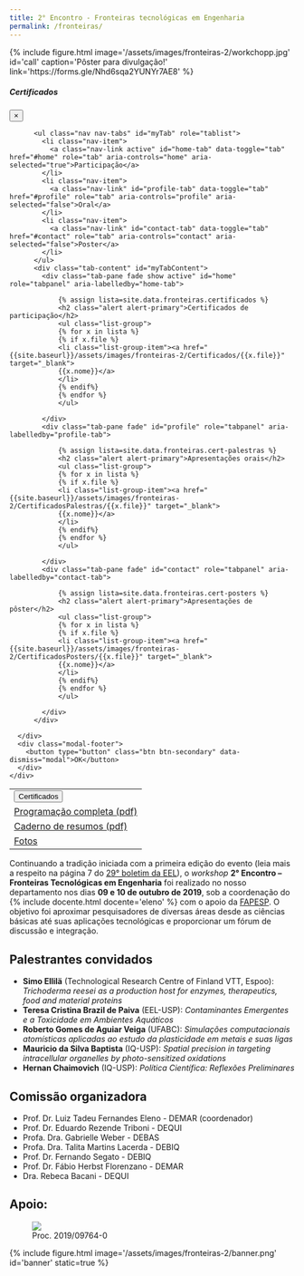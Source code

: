 ```yaml
---
title: 2° Encontro - Fronteiras tecnológicas em Engenharia
permalink: /fronteiras/
---
```


<div class="col-md-5 float-md-right">
{% include figure.html image='/assets/images/fronteiras-2/workchopp.jpg' id='call' caption='Pôster para divulgação!' link='https://forms.gle/Nhd6sqa2YUNYr7AE8' %}
</div>

<table class="table-hover">
<tr>
<td>
<!-- Button trigger modal -->
<button type="button" class="btn btn-lg btn-primary my-1 dropdown-toggle" data-toggle="modal" data-target="#exampleModalScrollable">Certificados</button>
</td>
</tr>

<!-- Modal -->
<div class="modal fade" id="exampleModalScrollable" tabindex="-1" role="dialog" aria-labelledby="exampleModalScrollableTitle" aria-hidden="true">
  <div class="modal-dialog modal-lg modal-dialog-scrollable" role="document">
    <div class="modal-content">
      <div class="modal-header bg-dark text-light">
        <h5 class="modal-title" id="exampleModalScrollableTitle">Certificados</h5>
        <button type="button" class="close bg-dark text-light" data-dismiss="modal" aria-label="Close">
          <span aria-hidden="true">&times;</span>
        </button>
      </div>
      <div class="modal-body">

          <ul class="nav nav-tabs" id="myTab" role="tablist">
            <li class="nav-item">
              <a class="nav-link active" id="home-tab" data-toggle="tab" href="#home" role="tab" aria-controls="home" aria-selected="true">Participação</a>
            </li>
            <li class="nav-item">
              <a class="nav-link" id="profile-tab" data-toggle="tab" href="#profile" role="tab" aria-controls="profile" aria-selected="false">Oral</a>
            </li>
            <li class="nav-item">
              <a class="nav-link" id="contact-tab" data-toggle="tab" href="#contact" role="tab" aria-controls="contact" aria-selected="false">Poster</a>
            </li>
          </ul>
          <div class="tab-content" id="myTabContent">
            <div class="tab-pane fade show active" id="home" role="tabpanel" aria-labelledby="home-tab">

                {% assign lista=site.data.fronteiras.certificados %}
                <h2 class="alert alert-primary">Certificados de participação</h2>
                <ul class="list-group">
                {% for x in lista %}
                {% if x.file %}
                <li class="list-group-item"><a href="{{site.baseurl}}/assets/images/fronteiras-2/Certificados/{{x.file}}" target="_blank">
                {{x.nome}}</a>
                </li>
                {% endif%}
                {% endfor %}
                </ul>

            </div>
            <div class="tab-pane fade" id="profile" role="tabpanel" aria-labelledby="profile-tab">

                {% assign lista=site.data.fronteiras.cert-palestras %}
                <h2 class="alert alert-primary">Apresentações orais</h2>
                <ul class="list-group">
                {% for x in lista %}
                {% if x.file %}
                <li class="list-group-item"><a href="{{site.baseurl}}/assets/images/fronteiras-2/CertificadosPalestras/{{x.file}}" target="_blank">
                {{x.nome}}</a>
                </li>
                {% endif%}
                {% endfor %}
                </ul>

            </div>
            <div class="tab-pane fade" id="contact" role="tabpanel" aria-labelledby="contact-tab">
                
                {% assign lista=site.data.fronteiras.cert-posters %}
                <h2 class="alert alert-primary">Apresentações de pôster</h2>
                <ul class="list-group">
                {% for x in lista %}
                {% if x.file %}
                <li class="list-group-item"><a href="{{site.baseurl}}/assets/images/fronteiras-2/CertificadosPosters/{{x.file}}" target="_blank">
                {{x.nome}}</a>
                </li>
                {% endif%}
                {% endfor %}
                </ul>
                
            </div>
          </div>

      </div>
      <div class="modal-footer">
        <button type="button" class="btn btn-secondary" data-dismiss="modal">OK</button>
      </div>
    </div>
  </div>
</div>

<!-- <h2 class="text-danger">Inscrições prorrogadas até 08 de outubro!</h2> -->

<!-- <a class="btn btn-lg btn-primary mb-2" href="https://forms.gle/Nhd6sqa2YUNYr7AE8" id="no-ext-link" target="\_blank">Inscreva-se!</a> -->

<tr>
<td>
<a class="btn btn-lg btn-primary my-1" href="{{site.baseurl}}/assets/images/fronteiras-2/poster-programa.pdf" target="\_blank">Programação completa (pdf)</a>
</td>
</tr>
<tr>
<td>    
<a class="btn btn-lg btn-primary my-1" href="{{site.baseurl}}/assets/images/fronteiras-2/booklet_online.pdf" target="\_blank">Caderno de resumos (pdf)</a>
</td>
</tr>
<tr>
<td>    
<a class="btn btn-lg btn-primary my-1" href="{{site.baseurl}}/fronteiras2/fotos">Fotos</a>
</td>
</tr>
</table>

Continuando a tradição iniciada com a primeira edição do evento (leia mais a respeito na página 7 do <a href="https://site.eel.usp.br/sites/files/eel/publico/boletim/Boletim_EEL_USP_29.pdf" target="\_blank">29° boletim da EEL</a>), o *workshop* **2° Encontro – Fronteiras Tecnológicas em Engenharia** foi realizado no nosso departamento nos dias **09 e 10 de outubro de 2019**, sob a coordenação do {% include docente.html docente='eleno' %} com o apoio da <a href="http://www.fapesp.br" target="\_blank">FAPESP</a>. O objetivo foi aproximar pesquisadores de diversas áreas desde as ciências básicas até suas aplicações tecnológicas e proporcionar um fórum de discussão e integração.

## Palestrantes convidados

- **Simo Ellilä** (Technological Research Centre of Finland VTT, Espoo): *Trichoderma reesei as a production host for enzymes, therapeutics, food and material proteins*
- **Teresa Cristina Brazil de Paiva** (EEL-USP): *Contaminantes Emergentes e a Toxicidade em Ambientes Aquáticos*
- **Roberto Gomes de Aguiar Veiga** (UFABC): *Simulações computacionais atomísticas aplicadas ao estudo da plasticidade em metais e suas ligas*
- **Mauricio da Silva Baptista** (IQ-USP): *Spatial precision in targeting intracellular organelles by photo-sensitized oxidations*
- **Hernan Chaimovich** (IQ-USP): *Política Científica: Reflexões Preliminares*


## Comissão organizadora

- Prof. Dr. Luiz Tadeu Fernandes Eleno - DEMAR (coordenador)
- Prof. Dr. Eduardo Rezende Triboni - DEQUI
- Profa. Dra. Gabrielle Weber - DEBAS
- Profa. Dra. Talita Martins Lacerda - DEBIQ
- Prof. Dr. Fernando Segato - DEBIQ
- Prof. Dr. Fábio Herbst Florenzano - DEMAR
- Dra. Rebeca Bacani - DEQUI

## Apoio:

<div class="col-md-6">
<figure class="figure">
  <a href="http://www.fapesp.br" id="no-ext-link" target="\_blank"><img class="figure-img img-fluid" src="{{site.baseurl}}/assets/images/logos/logo-fapesp-1200x480.jpg"></a>
  <figcaption class="figure-caption">Proc. 2019/09764-0</figcaption>
</figure>
</div>

{% include figure.html image='/assets/images/fronteiras-2/banner.png' id='banner' static=true %}

